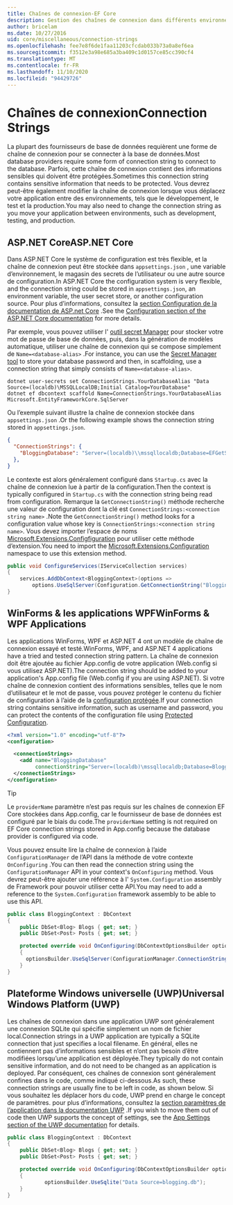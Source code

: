 ```yaml
---
title: Chaînes de connexion-EF Core
description: Gestion des chaînes de connexion dans différents environnements avec Entity Framework Core
author: bricelam
ms.date: 10/27/2016
uid: core/miscellaneous/connection-strings
ms.openlocfilehash: fee7e8f6de1faa11203cfcdab033b73a0a8ef6ea
ms.sourcegitcommit: f3512e3a98e685a3ba409c1d0157ce85cc390cf4
ms.translationtype: MT
ms.contentlocale: fr-FR
ms.lasthandoff: 11/10/2020
ms.locfileid: "94429726"
---
```

# <a name="connection-strings"></a><span data-ttu-id="ba56b-103">Chaînes de connexion</span><span class="sxs-lookup"><span data-stu-id="ba56b-103">Connection Strings</span></span>

<span data-ttu-id="ba56b-104">La plupart des fournisseurs de base de données requièrent une forme de chaîne de connexion pour se connecter à la base de données.</span><span class="sxs-lookup"><span data-stu-id="ba56b-104">Most database providers require some form of connection string to connect to the database.</span></span> <span data-ttu-id="ba56b-105">Parfois, cette chaîne de connexion contient des informations sensibles qui doivent être protégées.</span><span class="sxs-lookup"><span data-stu-id="ba56b-105">Sometimes this connection string contains sensitive information that needs to be protected.</span></span> <span data-ttu-id="ba56b-106">Vous devrez peut-être également modifier la chaîne de connexion lorsque vous déplacez votre application entre des environnements, tels que le développement, le test et la production.</span><span class="sxs-lookup"><span data-stu-id="ba56b-106">You may also need to change the connection string as you move your application between environments, such as development, testing, and production.</span></span>

## <a name="aspnet-core"></a><span data-ttu-id="ba56b-107">ASP.NET Core</span><span class="sxs-lookup"><span data-stu-id="ba56b-107">ASP.NET Core</span></span>

<span data-ttu-id="ba56b-108">Dans ASP.NET Core le système de configuration est très flexible, et la chaîne de connexion peut être stockée dans `appsettings.json` , une variable d’environnement, le magasin des secrets de l’utilisateur ou une autre source de configuration.</span><span class="sxs-lookup"><span data-stu-id="ba56b-108">In ASP.NET Core the configuration system is very flexible, and the connection string could be stored in `appsettings.json`, an environment variable, the user secret store, or another configuration source.</span></span> <span data-ttu-id="ba56b-109">Pour plus d’informations, consultez la [section Configuration de la documentation de ASP.net Core](/aspnet/core/fundamentals/configuration) .</span><span class="sxs-lookup"><span data-stu-id="ba56b-109">See the [Configuration section of the ASP.NET Core documentation](/aspnet/core/fundamentals/configuration) for more details.</span></span>

<span data-ttu-id="ba56b-110">Par exemple, vous pouvez utiliser l' [outil secret Manager](/aspnet/core/security/app-secrets#secret-manager) pour stocker votre mot de passe de base de données, puis, dans la génération de modèles automatique, utiliser une chaîne de connexion qui se compose simplement de `Name=<database-alias>` .</span><span class="sxs-lookup"><span data-stu-id="ba56b-110">For instance, you can use the [Secret Manager tool](/aspnet/core/security/app-secrets#secret-manager) to store your database password and then, in scaffolding, use a connection string that simply consists of `Name=<database-alias>`.</span></span>

```dotnetcli
dotnet user-secrets set ConnectionStrings.YourDatabaseAlias "Data Source=(localdb)\MSSQLLocalDB;Initial Catalog=YourDatabase"
dotnet ef dbcontext scaffold Name=ConnectionStrings.YourDatabaseAlias Microsoft.EntityFrameworkCore.SqlServer
```

<span data-ttu-id="ba56b-111">Ou l’exemple suivant illustre la chaîne de connexion stockée dans `appsettings.json` .</span><span class="sxs-lookup"><span data-stu-id="ba56b-111">Or the following example shows the connection string stored in `appsettings.json`.</span></span>

```json
{
  "ConnectionStrings": {
    "BloggingDatabase": "Server=(localdb)\\mssqllocaldb;Database=EFGetStarted.ConsoleApp.NewDb;Trusted_Connection=True;"
  },
}
```

<span data-ttu-id="ba56b-112">Le contexte est alors généralement configuré dans `Startup.cs` avec la chaîne de connexion lue à partir de la configuration.</span><span class="sxs-lookup"><span data-stu-id="ba56b-112">Then the context is typically configured in `Startup.cs` with the connection string being read from configuration.</span></span> <span data-ttu-id="ba56b-113">Remarque la `GetConnectionString()` méthode recherche une valeur de configuration dont la clé est `ConnectionStrings:<connection string name>` .</span><span class="sxs-lookup"><span data-stu-id="ba56b-113">Note the `GetConnectionString()` method looks for a configuration value whose key is `ConnectionStrings:<connection string name>`.</span></span> <span data-ttu-id="ba56b-114">Vous devez importer l’espace de noms [Microsoft.Extensions.Configfiguration](/dotnet/api/microsoft.extensions.configuration) pour utiliser cette méthode d’extension.</span><span class="sxs-lookup"><span data-stu-id="ba56b-114">You need to import the [Microsoft.Extensions.Configuration](/dotnet/api/microsoft.extensions.configuration) namespace to use this extension method.</span></span>

```csharp
public void ConfigureServices(IServiceCollection services)
{
    services.AddDbContext<BloggingContext>(options =>
        options.UseSqlServer(Configuration.GetConnectionString("BloggingDatabase")));
}
```

## <a name="winforms--wpf-applications"></a><span data-ttu-id="ba56b-115">WinForms & les applications WPF</span><span class="sxs-lookup"><span data-stu-id="ba56b-115">WinForms & WPF Applications</span></span>

<span data-ttu-id="ba56b-116">Les applications WinForms, WPF et ASP.NET 4 ont un modèle de chaîne de connexion essayé et testé.</span><span class="sxs-lookup"><span data-stu-id="ba56b-116">WinForms, WPF, and ASP.NET 4 applications have a tried and tested connection string pattern.</span></span> <span data-ttu-id="ba56b-117">La chaîne de connexion doit être ajoutée au fichier App.config de votre application (Web.config si vous utilisez ASP.NET).</span><span class="sxs-lookup"><span data-stu-id="ba56b-117">The connection string should be added to your application's App.config file (Web.config if you are using ASP.NET).</span></span> <span data-ttu-id="ba56b-118">Si votre chaîne de connexion contient des informations sensibles, telles que le nom d’utilisateur et le mot de passe, vous pouvez protéger le contenu du fichier de configuration à l’aide de la [configuration protégée](/dotnet/framework/data/adonet/connection-strings-and-configuration-files#encrypting-configuration-file-sections-using-protected-configuration).</span><span class="sxs-lookup"><span data-stu-id="ba56b-118">If your connection string contains sensitive information, such as username and password, you can protect the contents of the configuration file using [Protected Configuration](/dotnet/framework/data/adonet/connection-strings-and-configuration-files#encrypting-configuration-file-sections-using-protected-configuration).</span></span>

```xml
<?xml version="1.0" encoding="utf-8"?>
<configuration>

  <connectionStrings>
    <add name="BloggingDatabase"
         connectionString="Server=(localdb)\mssqllocaldb;Database=Blogging;Trusted_Connection=True;" />
  </connectionStrings>
</configuration>
```

> [!TIP]
> <span data-ttu-id="ba56b-119">Le `providerName` paramètre n’est pas requis sur les chaînes de connexion EF Core stockées dans App.config, car le fournisseur de base de données est configuré par le biais du code.</span><span class="sxs-lookup"><span data-stu-id="ba56b-119">The `providerName` setting is not required on EF Core connection strings stored in App.config because the database provider is configured via code.</span></span>

<span data-ttu-id="ba56b-120">Vous pouvez ensuite lire la chaîne de connexion à l’aide `ConfigurationManager` de l’API dans la méthode de votre contexte `OnConfiguring` .</span><span class="sxs-lookup"><span data-stu-id="ba56b-120">You can then read the connection string using the `ConfigurationManager` API in your context's `OnConfiguring` method.</span></span> <span data-ttu-id="ba56b-121">Vous devrez peut-être ajouter une référence à l' `System.Configuration` assembly de Framework pour pouvoir utiliser cette API.</span><span class="sxs-lookup"><span data-stu-id="ba56b-121">You may need to add a reference to the `System.Configuration` framework assembly to be able to use this API.</span></span>

```csharp
public class BloggingContext : DbContext
{
    public DbSet<Blog> Blogs { get; set; }
    public DbSet<Post> Posts { get; set; }

    protected override void OnConfiguring(DbContextOptionsBuilder optionsBuilder)
    {
      optionsBuilder.UseSqlServer(ConfigurationManager.ConnectionStrings["BloggingDatabase"].ConnectionString);
    }
}
```

## <a name="universal-windows-platform-uwp"></a><span data-ttu-id="ba56b-122">Plateforme Windows universelle (UWP)</span><span class="sxs-lookup"><span data-stu-id="ba56b-122">Universal Windows Platform (UWP)</span></span>

<span data-ttu-id="ba56b-123">Les chaînes de connexion dans une application UWP sont généralement une connexion SQLite qui spécifie simplement un nom de fichier local.</span><span class="sxs-lookup"><span data-stu-id="ba56b-123">Connection strings in a UWP application are typically a SQLite connection that just specifies a local filename.</span></span> <span data-ttu-id="ba56b-124">En général, elles ne contiennent pas d’informations sensibles et n’ont pas besoin d’être modifiées lorsqu’une application est déployée.</span><span class="sxs-lookup"><span data-stu-id="ba56b-124">They typically do not contain sensitive information, and do not need to be changed as an application is deployed.</span></span> <span data-ttu-id="ba56b-125">Par conséquent, ces chaînes de connexion sont généralement confines dans le code, comme indiqué ci-dessous.</span><span class="sxs-lookup"><span data-stu-id="ba56b-125">As such, these connection strings are usually fine to be left in code, as shown below.</span></span> <span data-ttu-id="ba56b-126">Si vous souhaitez les déplacer hors du code, UWP prend en charge le concept de paramètres. pour plus d’informations, consultez la [section paramètres de l’application dans la documentation UWP](/windows/uwp/app-settings/store-and-retrieve-app-data) .</span><span class="sxs-lookup"><span data-stu-id="ba56b-126">If you wish to move them out of code then UWP supports the concept of settings, see the [App Settings section of the UWP documentation](/windows/uwp/app-settings/store-and-retrieve-app-data) for details.</span></span>

```csharp
public class BloggingContext : DbContext
{
    public DbSet<Blog> Blogs { get; set; }
    public DbSet<Post> Posts { get; set; }

    protected override void OnConfiguring(DbContextOptionsBuilder optionsBuilder)
    {
            optionsBuilder.UseSqlite("Data Source=blogging.db");
    }
}
```
